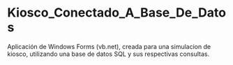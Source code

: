 # Kiosco_Conectado_A_Base_De_Datos

  Aplicación de Windows Forms (vb.net), creada para una simulacion de kiosco, utilizando una base de datos SQL y sus respectivas consultas.
